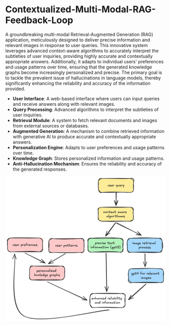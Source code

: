 # Contextualized-Multi-Modal-RAG-Feedback-Loop
A groundbreaking multi-modal Retrieval-Augmented Generation (RAG) application, meticulously designed to deliver precise information and relevant images in response to user queries. This innovative system leverages advanced context-aware algorithms to accurately interpret the subtleties of user inquiries, providing highly accurate and contextually appropriate answers. Additionally, it adapts to individual users' preferences and usage patterns over time, ensuring that the generated knowledge graphs become increasingly personalized and precise. The primary goal is to tackle the prevalent issue of hallucinations in language models, thereby significantly enhancing the reliability and accuracy of the information provided.

-   **User Interface**: A web-based interface where users can input queries and receive answers along with relevant images.
-   **Query Processing**: Advanced algorithms to interpret the subtleties of user inquiries.
-   **Retrieval Module**: A system to fetch relevant documents and images from external sources or databases.
-   **Augmented Generation**: A mechanism to combine retrieved information with generative AI to produce accurate and contextually appropriate answers.
-   **Personalization Engine**: Adapts to user preferences and usage patterns over time.
-   **Knowledge Graph**: Stores personalized information and usage patterns.
-   **Anti-Hallucination Mechanism**: Ensures the reliability and accuracy of the generated responses.

![alt text](diagram.png)
